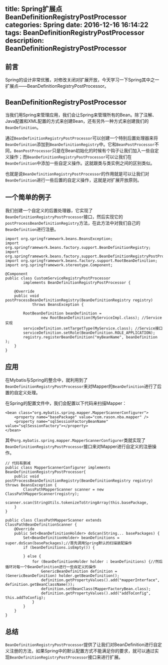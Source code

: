 title: Spring扩展点BeanDefinitionRegistryPostProcessor
categories: Spring
date: 2016-12-16 16:14:22
tags: BeanDefinitionRegistryPostProcessor
description: BeanDefinitionRegistryPostProcessor
---

## 前言

Spring的设计非常优雅，对修改关闭对扩展开放，今天学习一下Spring其中之一扩展点——BeanDefinitionRegistryPostProcessor。

## BeanDefinitionRegistryPostProcessor

当我们用Spring来管理应用，我们会让Spring来管理所有的Bean。除了注解、Java配置和XML配置的方式来创建Bean，还有另外一种方式来创建我们的`BeanDefinition`。

通过`BeanDefinitionRegistryPostProcessor`可以创建一个特别后置处理器来将`BeanDefinition`添加到`BeanDefinitionRegistry`中。它和`BeanPostProcessor`不同，`BeanPostProcessor`只是在Bean初始化的时候有个钩子让我们加入一些自定义操作；而`BeanDefinitionRegistryPostProcessor`可以让我们在`BeanDefinition`中添加一些自定义操作。这就跟类与类实例之间的区别类似。

也就是说`BeanDefinitionRegistryPostProcessor`的作用就是可以让我们对`BeanDefinition`进行一些后置的自定义操作，这就是对扩展开放原则。

## 一个简单的例子

我们创建一个自定义的后置处理器，它实现了`BeanDefinitionRegistryPostProcessor`接口，然后实现它的`postProcessBeanDefinitionRegistry`方法，在此方法中对我们自己的`BeanDefinition`进行注册。

```
import org.springframework.beans.BeansException;
import org.springframework.beans.factory.support.BeanDefinitionRegistry;
import org.springframework.beans.factory.support.BeanDefinitionRegistryPostProcessor;
import org.springframework.beans.factory.support.RootBeanDefinition;
import org.springframework.stereotype.Component;
 
@Component
public class CustomServiceRegistryPostProcessor 
        implements BeanDefinitionRegistryPostProcessor {
 
    @Override
    public void postProcessBeanDefinitionRegistry(BeanDefinitionRegistry registry)
            throws BeansException {
 
        RootBeanDefinition beanDefinition = 
                new RootBeanDefinition(MyServiceImpl.class); //Service实现
        serviceDefinition.setTargetType(MyService.class); //Service接口
        serviceDefinition.setRole(BeanDefinition.ROLE_APPLICATION);
        registry.registerBeanDefinition("myBeanName", beanDefinition );
    }
}
```

<!-- more -->

## 应用

在Mybatis与Spring的整合中，就利用到了`BeanDefinitionRegistryPostProcessor`来对Mapper的`BeanDefinition`进行了后置的自定义处理。

在Spring的配置文件中，我们会配置以下代码来扫描Mapper：

```
<bean class="org.mybatis.spring.mapper.MapperScannerConfigurer">
	<property name="basePackage" value="com.rason.nba.mapper" />
	<property name="sqlSessionFactoryBeanName" value="sqlSessionFactory"></property>
</bean>
```

其中`org.mybatis.spring.mapper.MapperScannerConfigurer`类就实现了`BeanDefinitionRegistryPostProcessor`接口来对Mapper进行自定义的注册操作。

```
// 代码有删减
public class MapperScannerConfigurer implements BeanDefinitionRegistryPostProcessor{
    public void postProcessBeanDefinitionRegistry(BeanDefinitionRegistry registry) throws BeansException {
	    ClassPathMapperScanner scanner = new ClassPathMapperScanner(registry);
	    scanner.scan(StringUtils.tokenizeToStringArray(this.basePackage, 
  	}
}

public class ClassPathMapperScanner extends ClassPathBeanDefinitionScanner {
	@Override
    public Set<BeanDefinitionHolder> doScan(String... basePackages) {
 		Set<BeanDefinitionHolder> beanDefinitions = super.doScan(basePackages);//首先调用Spring默认的扫描装配操作
	    if (beanDefinitions.isEmpty()) {
	
		} else {
			for (BeanDefinitionHolder holder : beanDefinitions) {//然后循环对每一个BeanDefinition进行一些自定义的操作
				GenericBeanDefinition definition = (GenericBeanDefinition) holder.getBeanDefinition();
				definition.getPropertyValues().add("mapperInterface", definition.getBeanClassName());
        		definition.setBeanClass(MapperFactoryBean.class);
        		definition.getPropertyValues().add("addToConfig", this.addToConfig);
			}
		}
    }
}
```

## 总结

`BeanDefinitionRegistryPostProcessor`提供了让我们对BeanDefinition进行自定义注册的方法，如果Spring中的默认配置方式不能满足你的要求，就可以通过实现`BeanDefinitionRegistryPostProcessor`接口来进行扩展。
